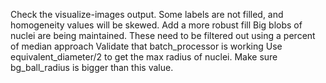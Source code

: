 

Check the visualize-images output. Some labels are not filled, and homogeneity values will be skewed. Add a more robust fill
Big blobs of nuclei are being maintained. These need to be filtered out using a percent of median approach
Validate that batch_processor is working 
Use equivalent_diameter/2 to get the max radius of nuclei. Make sure bg_ball_radius is bigger than this value.